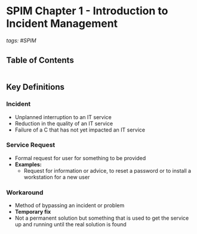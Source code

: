 # SPIM Chapter 1 - Introduction to Incident Management

###### tags: #SPIM

## Table of Contents
```toc
```

## Key Definitions
### Incident
- Unplanned interruption to an IT service
- Reduction in the quality of an IT service
- Failure of a C that has not yet impacted an IT service

### Service Request 
- Formal request for user for something to be provided
- **Examples:**
	- Request for information or advice, to reset a password or to install a workstation for a new user

### Workaround
- Method of bypassing an incident or problem
- **Temporary fix**
- Not a permanent solution but something that is used to get the service up and running until the real solution is found